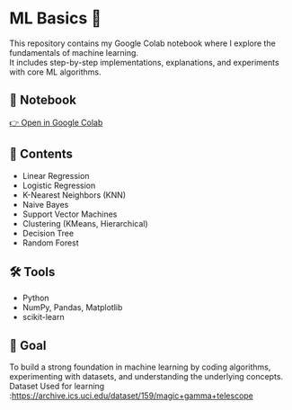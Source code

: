 # ML Basics 🚀

This repository contains my Google Colab notebook where I explore the fundamentals of machine learning.  
It includes step-by-step implementations, explanations, and experiments with core ML algorithms.

## 📘 Notebook
[👉 Open in Google Colab](https://colab.research.google.com/drive/13A59OHYlx6OEGa5QQGuI8XFdU7r1bnEP?usp=sharing)

## 📂 Contents
- Linear Regression
- Logistic Regression
- K-Nearest Neighbors (KNN)
- Naive Bayes
- Support Vector Machines
- Clustering (KMeans, Hierarchical)
- Decision Tree
- Random Forest


## 🛠 Tools
- Python
- NumPy, Pandas, Matplotlib
- scikit-learn

## 🎯 Goal
To build a strong foundation in machine learning by coding algorithms, experimenting with datasets, and understanding the underlying concepts.
Dataset Used for learning :https://archive.ics.uci.edu/dataset/159/magic+gamma+telescope
